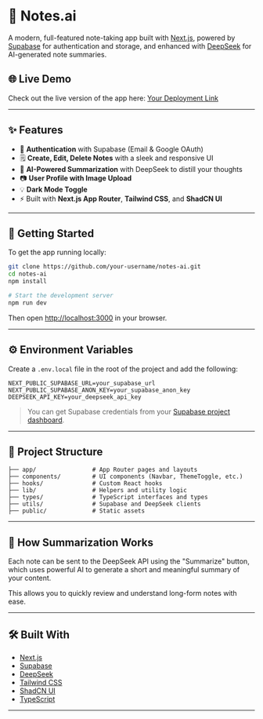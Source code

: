 # 📝 Notes.ai

A modern, full-featured note-taking app built with [Next.js](https://nextjs.org), powered by [Supabase](https://supabase.com) for authentication and storage, and enhanced with [DeepSeek](https://deepseek.com) for AI-generated note summaries.

## 🌐 Live Demo

Check out the live version of the app here: [Your Deployment Link](https://notes-ai-ochre.vercel.app/)

---

## ✨ Features

- 🔐 **Authentication** with Supabase (Email & Google OAuth)
- 🗒️ **Create, Edit, Delete Notes** with a sleek and responsive UI
- 🧠 **AI-Powered Summarization** with DeepSeek to distill your thoughts
- 📷 **User Profile with Image Upload**
- 💡 **Dark Mode Toggle**
- ⚡ Built with **Next.js App Router**, **Tailwind CSS**, and **ShadCN UI**

---

## 🚀 Getting Started

To get the app running locally:

```bash
git clone https://github.com/your-username/notes-ai.git
cd notes-ai
npm install

# Start the development server
npm run dev
```

Then open [http://localhost:3000](http://localhost:3000) in your browser.

---

## ⚙️ Environment Variables

Create a `.env.local` file in the root of the project and add the following:

```env
NEXT_PUBLIC_SUPABASE_URL=your_supabase_url
NEXT_PUBLIC_SUPABASE_ANON_KEY=your_supabase_anon_key
DEEPSEEK_API_KEY=your_deepseek_api_key
```

> You can get Supabase credentials from your [Supabase project dashboard](https://app.supabase.com).

---

## 📁 Project Structure

```
├── app/                # App Router pages and layouts
├── components/         # UI components (Navbar, ThemeToggle, etc.)
├── hooks/              # Custom React hooks
├── lib/                # Helpers and utility logic
├── types/              # TypeScript interfaces and types
├── utils/              # Supabase and DeepSeek clients
├── public/             # Static assets
```

---

## 🧠 How Summarization Works

Each note can be sent to the DeepSeek API using the "Summarize" button, which uses powerful AI to generate a short and meaningful summary of your content.

This allows you to quickly review and understand long-form notes with ease.

---

## 🛠 Built With

- [Next.js](https://nextjs.org)
- [Supabase](https://supabase.com)
- [DeepSeek](https://deepseek.com)
- [Tailwind CSS](https://tailwindcss.com)
- [ShadCN UI](https://ui.shadcn.dev)
- [TypeScript](https://www.typescriptlang.org)

---
